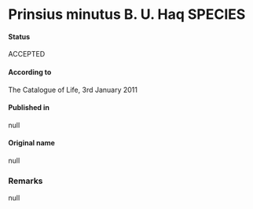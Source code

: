 Prinsius minutus B. U. Haq SPECIES
=======

#### Status
ACCEPTED

#### According to
The Catalogue of Life, 3rd January 2011

#### Published in
null

#### Original name
null

### Remarks
null